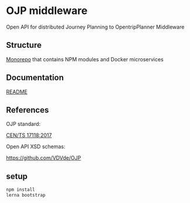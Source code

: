# OJP middleware

Open API for distributed Journey Planning to OpentripPlanner Middleware


## Structure

[Monorepo](https://codefresh.io/howtos/lerna-monorepo/) that contains NPM modules and Docker microservices

## Documentation

[README](docs/README.md)

## References

OJP standard:

[CEN/TS 17118:2017](https://standards.cen.eu/dyn/www/f?p=204:110:0::::FSP_LANG_ID,FSP_PROJECT:25,62236&cs=1B542F8CC8406A0BD65B6937689DD7740)

Open API XSD schemas:

https://github.com/VDVde/OJP


## setup

```bash
npm install
lerna bootstrap
```
